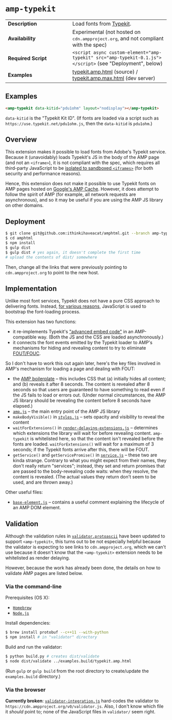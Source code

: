 <!---
Copyright 2015 The AMP HTML Authors. All Rights Reserved.

Licensed under the Apache License, Version 2.0 (the "License");
you may not use this file except in compliance with the License.
You may obtain a copy of the License at

      http://www.apache.org/licenses/LICENSE-2.0

Unless required by applicable law or agreed to in writing, software
distributed under the License is distributed on an "AS-IS" BASIS,
WITHOUT WARRANTIES OR CONDITIONS OF ANY KIND, either express or implied.
See the License for the specific language governing permissions and
limitations under the License.
-->

# <a name="amp-typekit"></a> `amp-typekit`

<table>
  <tr>
    <td width="40%"><strong>Description</strong></td>
    <td>Load fonts from <a href="https://typekit.com/fonts">Typekit</a>.</td>
  </tr>
  <tr>
    <td width="40%"><strong>Availability</strong></td>
    <td>Experimental (not hosted on <tt>cdn.ampproject.org</tt>, and not compliant with the spec)</td>
  </tr>
  <tr>
    <td width="40%"><strong>Required Script</strong></td>
    <td><code>&lt;script async custom-element="amp-typekit" src="amp-typekit-0.1.js">&lt;/script></code> (see "Deployment", below)</td>
  </tr>
  <tr>
    <td width="40%"><strong>Examples</strong></td>
    <td><a href="../../../examples/typekit.amp.html">typekit.amp.html</a> (source) / <a href="http://localhost:8000/examples.build/typekit.amp.max.html">typekit.amp.max.html</a> (dev server) </td>
  </tr>
</table>

## Examples

````html
<amp-typekit data-kitid="pdu1ohm" layout="nodisplay"></amp-typekit>
````

`data-kitid` is the "Typekit Kit ID". (If fonts are loaded via a script such as
`https://use.typekit.net/pdu1ohm.js`, then the `data-kitid` is `pdu1ohm`.)

## Overview

This extension makes it possible to load fonts from Adobe's Typekit service.
Because it (unavoidably) loads Typekit's JS in the body of the AMP page (and not
an `<iframe>`), it is not compliant with the spec, which requires all
third-party JavaScript to be [isolated to sandboxed
`<iframes>`](https://www.ampproject.org/docs/get_started/technical_overview.html#keep-all-third-party-javascript-out-of-the-critical-path)
(for both security and performance reasons).

Hence, this extension does not make it possible to use Typekit fonts on AMP
pages hosted on [Google's AMP
Cache](https://www.ampproject.org/docs/get_started/about-amp.html#google-amp-cache).
However, it does attempt to follow the spirit of AMP (for example, all network
requests are asynchronous), and so it may be useful if you are using the AMP JS
library on other domains.

## Deployment

````sh
$ git clone git@github.com:ithinkihaveacat/amphtml.git --branch amp-typekit
$ cd amphtml
$ npm install
$ gulp dist
$ gulp dist # yes again, it doesn't complete the first time
# upload the contents of dist/ somewhere
````

Then, change all the links that were previously pointing to `cdn.ampproject.org` to point to the new host.

## Implementation

Unlike most font services, Typekit does not have a pure CSS approach to
delivering fonts. Instead, [for various
reasons](http://blog.typekit.com/2011/08/11/better-web-font-loading-with-javascript/),
JavaScript is used to bootstrap the font-loading process.

This extension has two functions:

  * it re-implements Typekit's ["advanced embed code"](https://helpx.adobe.com/typekit/using/embed-codes.html#Advancedembedcode)
    in an AMP-compatible way. (Both the JS and the CSS are loaded
    asynchronously.)
  * it connects the font events emitted by the Typekit loader to AMP's
    mechanisms for hiding and revealing content to try to eliminate
    [FOUT/FOUC](https://en.wikipedia.org/wiki/Flash_of_unstyled_content).

So I don't have to work this out again later, here's the key files involved in
AMP's mechanism for loading a page and dealing with FOUT:

  * the [AMP boilerplate](../../spec/amp-boilerplate.md) – this includes CSS that
  (a) initially hides all content; and (b) reveals it after 8 seconds. The
  content is revealed after 8 seconds so that users are guaranteed to have
  something to read even if the JS fails to load or errors out. (Under normal
  circumstances, the AMP JS library should be revealing the content before 8
  seconds have elapsed.)
  * [`amp.js`](../../src/amp.js) – the main entry point of the AMP JS library
  * `makeBodyVisible()` in [`styles.js`](../../src/styles.js) – sets opacity and visibility to reveal the content
  * `waitForExtensions()` in [`render-delaying-extensions.js`](../../src/render-delaying-extensions.js) – determines which extensions the library will wait for before revealing content. `amp-typekit` is whitelisted here, so that the content isn't revealed before the fonts are loaded. `waitForExtensions()` will wait for a maximum of 3 seconds; if the Typekit fonts arrive after this, there will be FOUT.
  * `getService()` and `getServicePromise()` in [`service.js`](../../src/service.js) – these two are kinda strange. Contrary to what you might expect from their names, they don't really return "services"; instead, they set and return promises that are passed to the body-revealing code waits: when they resolve, the content is revealed. (The actual values they return don't seem to be used, and are thrown away.)

Other useful files:

  * [`base-element.js`](../../src/base-element.js) – contains a useful comment explaining the lifecycle of an AMP DOM element.

## Validation

Although the validation rules in
[`validator.protoascii`](../../validator/validator.protoascii) have been updated
to support `<amp-typekit>`, this turns out to be not especially helpful because
the validator is expecting to see links to `cdn.ampproject.org`, which we can't
use because it doesn't know that the `<amp-typekit>` extension needs to be
whitelisted as render delaying.

However, because the work has already been done, the details on how to validate
AMP pages are listed below.

### Via the command-line

Prerequisites (OS X):

  * [`Homebrew`](http://brew.sh/)
  * [`Node.js`](https://nodejs.org/en/)

Install dependencies:

````sh
$ brew install protobuf --c++11 --with-python
$ npm install # in "validator" directory
````

Build and run the validator:

````sh
$ python build.py # creates dist/validate
$ node dist/validate ../examples.build/typekit.amp.html
````

(Run `gulp` or `gulp build` from the root directory to create/update the
`examples.build` directory.)

### Via the browser

**Currently broken**: [`validator-integration.js`](../../src/validator-integration.js) hard-codes the validator to `https://cdn.ampproject.org/v0/validator.js`. Also, I don't know which file it *should* point to; none of the JavaScript files in `validator/` seem right.
